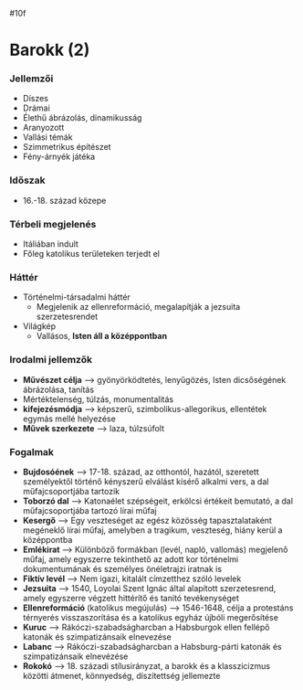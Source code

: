 #10f 
# **Barokk (2)**
### Jellemzői
- Díszes
- Drámai
- Élethű ábrázolás, dinamikusság
- Aranyozott
- Vallási témák
- Szimmetrikus építészet
- Fény-árnyék játéka
### Időszak
- 16.-18. század közepe
### Térbeli megjelenés
- Itáliában indult
- Főleg katolikus területeken terjedt el
### Háttér
- Történelmi-társadalmi háttér
	- Megjelenik az ellenreformáció, megalapítják a jezsuita szerzetesrendet
- Világkép
	- Vallásos, **Isten áll a középpontban**
### Irodalmi jellemzők
- **Művészet célja** --> gyönyörködtetés, lenyűgözés, Isten dicsőségének ábrázolása, tanítás
- Mértéktelenség, túlzás, monumentalitás
- **kifejezésmódja** --> képszerű, szimbolikus-allegorikus, ellentétek egymás mellé helyezése
- **Művek szerkezete** --> laza, túlzsúfolt
### Fogalmak
- **Bujdosóének** --> 17-18. század, az otthontól, hazától, szeretett személyektől történő kényszerű elválást kísérő alkalmi vers, a dal műfajcsoportjába tartozik
- **Toborzó dal** --> Katonaélet szépségeit, erkölcsi értékeit bemutató, a dal műfajcsoportjába tartozó lírai műfaj
- **Kesergő** --> Egy veszteséget az egész közösség tapasztalataként megéneklő lírai műfaj, amelyben a tragikum, veszteség, hiány kerül a középpontba
- **Emlékirat** --> Különböző formákban (levél, napló, vallomás) megjelenő műfaj, amely egyszerre tekinthető az adott kor történelmi dokumentumának és személyes önéletrajzi iratnak is
- **Fiktív levél** --> Nem igazi, kitalált címzetthez szóló levelek
- **Jezsuita** --> 1540, Loyolai Szent Ignác által alapított szerzetesrend, amely egyszerre végzett hittérítő és tanító tevékenységet
- **Ellenreformáció** (katolikus megújulás) --> 1546-1648, célja a protestáns térnyerés visszaszorítása és a katolikus egyház újbóli megerősítése
- **Kuruc** --> Rákóczi-szabadságharcban a Habsburgok ellen fellépő katonák és szimpatizánsaik elnevezése
- **Labanc** --> Rákóczi-szabadságharcban a Habsburg-párti katonák és szimpatizánsaik elnevézése
- **Rokokó** --> 18. századi stílusirányzat, a barokk és a klasszicizmus közötti átmenet, könnyedség, díszítettség jellemezte 